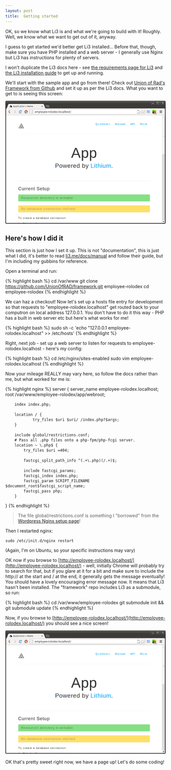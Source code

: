 ```yaml
---
layout: post
title:  Getting started
---
```


OK, so we know what Li3 is and what we're going to build with it! Roughly. Well, we know what we want to get out of it, anyway.

I guess to get started we'd better get Li3 installed... Before that, though, make sure you have PHP installed and a web server - I generally use Nginx but Li3 has instructions for plenty of servers.

I won't duplicate the Li3 docs here - see [the requirements page for Li3](http://li3.me/docs/manual/getting-started/requirements.wiki) and [the Li3 installation guide](http://li3.me/docs/manual/getting-started/installation.wiki) to get up and running.

We'll start with the sample app and go from there! Check out [Union of Rad's Framework from Github](https://github.com/UnionOfRAD/framework) and set it up as per the Li3 docs. What you want to get to is seeing this screen:

![Default Li3 framework screen](images/default-lithium.png)

## Here's how I did it

This section is just how I set it up. This is not "documentation", this is just what I did, it's better to read [li3.me/docs/manual](http://li3.me/docs/manual) and follow their guide, but I'm including my gubbins for reference.

Open a terminal and run:

{% highlight bash %}
cd /var/www
git clone https://github.com/UnionOfRAD/framework.git employee-rolodex
cd employee-rolodex
{% endhighlight %}

We can haz a checkout! Now let's set up a hosts file entry for development so that requests to "employee-rolodex.localhost" get routed back to your computron on local address 127.0.0.1. You don't have to do it this way - PHP has a built in web server etc but here's what works for me!

{% highlight bash %}
sudo sh -c 'echo "127.0.0.1 employee-rolodex.localhost" >> /etc/hosts'
{% endhighlight %}

Right, next job - set up a web server to listen for requests to employee-rolodex.localhost - here's my config:

{% highlight bash %}
cd /etc/nginx/sites-enabled
sudo vim employee-rolodex.localhost
{% endhighlight %}

Now your mileage REALLY may vary here, so follow the docs rather than me, but what worked for me is:

{% highlight nginx %}
server {
        server_name employee-rolodex.localhost;
        root /var/www/employee-rolodex/app/webroot;

        index index.php;

        location / {
                try_files $uri $uri/ /index.php?$args;
        }

        include global/restrictions.conf;
        # Pass all .php files onto a php-fpm/php-fcgi server.
        location ~ \.php$ {
            try_files $uri =404;

            fastcgi_split_path_info ^(.+\.php)(/.+)$;

            include fastcgi_params;
            fastcgi_index index.php;
            fastcgi_param SCRIPT_FILENAME $document_root$fastcgi_script_name;
            fastcgi_pass php;
        }
}
{% endhighlight %}

> The file global/restrictions.conf is something I "borrowed" from the [Wordpress Nginx setup page](http://codex.wordpress.org/Nginx)!

Then I restarted nginx:

    sudo /etc/init.d/nginx restart

(Again, I'm on Ubuntu, so your specific instructions may vary)

OK now if you browse to [http://employee-rolodex.localhost/](http://employee-rolodex.localhost/) - well, initially Chrome will probably try to search for that, but if you glare at it for a bit and make sure to include the http:// at the start and / at the end, it generally gets the message eventually! You should have a lovely encouraging error message now. It means that Li3 hasn't been installed. The "framework" repo includes Li3 as a submodule, so run:

{% highlight bash %}
cd /var/www/employee-rolodex
git submodule init && git submodule update
{% endhighlight %}

Now, if you browse to [http://employee-rolodex.localhost/](http://employee-rolodex.localhost/) you should see a nice screen!

![Default Li3 framework screen](images/default-lithium.png)

OK that's pretty sweet right now, we have a page up! Let's do some coding!
